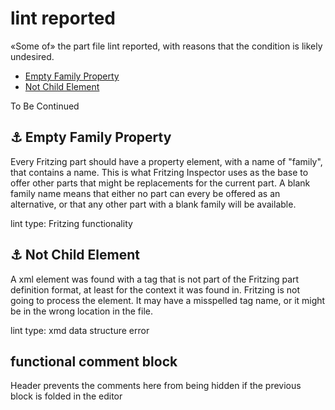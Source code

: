 <!-- cSpell:enable -->
# lint reported

<link href="css/github_override.css" rel="stylesheet"/>

«Some of» the part file lint reported, with reasons that the condition is likely undesired.

* [Empty Family Property](#link_empty_family)
* [Not Child Element](#link_not_child)

To Be Continued

<!--
* [Link](#link_link)
## <a name="link_link">⚓</a> Link
-->

## <a name="link_empty_family">⚓</a> Empty Family Property

Every Fritzing part should have a property element, with a name of "family", that contains a name. This is what Fritzing Inspector uses as the base to offer other parts that might be replacements for the current part. A blank family name means that either no part can every be offered as an alternative, or that any other part with a blank family will be available.

lint type: Fritzing functionality

## <a name="link_not_child">⚓</a> Not Child Element

A xml element was found with a tag that is not part of the Fritzing part definition format, at least for the context it was found in. Fritzing is not going to process the element. It may have a misspelled tag name, or it might be in the wrong location in the file.

lint type: xmd data structure error

## functional comment block

Header prevents the comments here from being hidden if the previous block is folded in the editor

<!-- cSpell:disable -->
<!-- cSpell:enable -->
<!--
# cSpell:disable
# cSpell:enable
cSpell:words
cSpell:ignore
cSpell:enableCompoundWords
-->
